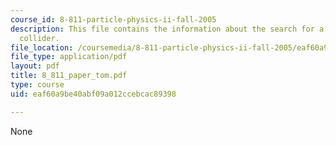 ```yaml
---
course_id: 8-811-particle-physics-ii-fall-2005
description: This file contains the information about the search for a Z' at an e+e-
  collider.
file_location: /coursemedia/8-811-particle-physics-ii-fall-2005/eaf60a9be40abf09a012ccebcac89398_8_811_paper_tom.pdf
file_type: application/pdf
layout: pdf
title: 8_811_paper_tom.pdf
type: course
uid: eaf60a9be40abf09a012ccebcac89398

---
```

None